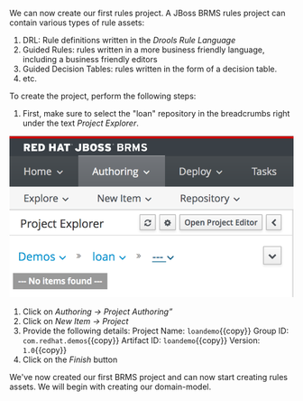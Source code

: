 We can now create our first rules project. A JBoss BRMS rules project can contain various types of rule assets:

1. DRL: Rule definitions written in the *Drools Rule Language*
2. Guided Rules: rules written in a more business friendly language, including a business friendly editors
3. Guided Decision Tables: rules written in the form of a decision table.
4. etc.

To create the project, perform the following steps:
1. First, make sure to select the "loan" repository in the breadcrumbs right under the text *Project Explorer*.

![Select loan repository](../../assets/brms-select-loan-repository.png)

1. Click on *Authoring -> Project Authoring”*
2. Click on *New Item -> Project*
3. Provide the following details:
Project Name: `loandemo`{{copy}}
Group ID: `com.redhat.demos`{{copy}}
Artifact ID: `loandemo`{{copy}}
Version: `1.0`{{copy}}
4. Click on the *Finish* button

We've now created our first BRMS project and can now start creating rules assets. We will begin with creating our domain-model.
